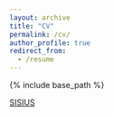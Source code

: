 ```yaml
---
layout: archive
title: "CV"
permalink: /cv/
author_profile: true
redirect_from:
  - /resume
---
```


{% include base_path %}

[SISIUS](https://investigacion.us.es/sisius/sis_showpub.php?idpers=7338 "@embed")

<!--
<div>
  <style>
  .container {
     position: relative;
     overflow: hidden;
     padding-top: 80%;
  }

  .container iframe {
     position: absolute;
     top: 0;
     left: 0;
     width: 100%;
     height: 100%;
     border: 0;
  }
  </style>
    <div class=”container">
      <iframe src="https://investigacion.us.es/sisius/sis_showpub.php?idpers=7338"></iframe>
    </div>
</div>
-->

<!--
<iframe src="https://investigacion.us.es/sisius/sis_showpub.php?idpers=7338" style="overflow:hidden; height:100%; width:100%; position: absolute; top: 0; left: 0; bottom: 0; right: 0;" height="100%" width="90%"></iframe>

<iframe src="https://investigacion.us.es/sisius/sis_showpub.php?idpers=7338" style="overflow:hidden; height:100%; width:100%; position: absolute;" height="100%" width="100%"></iframe>
-->

<!--
Education
======
* Ph.D in Version Control Theory, GitHub University, 2018 (expected)
* M.S. in Jekyll, GitHub University, 2014
* B.S. in GitHub, GitHub University, 2012

Work experience
======
* Spring 2024: Academic Pages Collaborator
  * Github University
  * Duties includes: Updates and improvements to template
  * Supervisor: The Users

* Fall 2015: Research Assistant
  * Github University
  * Duties included: Merging pull requests
  * Supervisor: Professor Hub

* Summer 2015: Research Assistant
  * Github University
  * Duties included: Tagging issues
  * Supervisor: Professor Git
  
Skills
======
* Skill 1
* Skill 2
  * Sub-skill 2.1
  * Sub-skill 2.2
  * Sub-skill 2.3
* Skill 3

Publications
======
  <ul>{% for post in site.publications reversed %}
    {% include archive-single-cv.html %}
  {% endfor %}</ul>
  
Talks
======
  <ul>{% for post in site.talks reversed %}
    {% include archive-single-talk-cv.html  %}
  {% endfor %}</ul>
  
Teaching
======
  <ul>{% for post in site.teaching reversed %}
    {% include archive-single-cv.html %}
  {% endfor %}</ul>
  
Service and leadership
======
* Currently signed in to 43 different slack teams
-->
